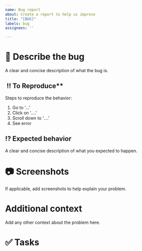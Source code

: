 ```yaml
---
name: Bug report
about: Create a report to help us improve
title: "[BUG]"
labels: bug
assignees: ''

---
```


# :bug: Describe the bug
A clear and concise description of what the bug is.

##  :bangbang: To Reproduce**
Steps to reproduce the behavior:
1. Go to '...'
2. Click on '....'
3. Scroll down to '....'
4. See error

## :interrobang: Expected behavior 
A clear and concise description of what you expected to happen.

# :camera: Screenshots
If applicable, add screenshots to help explain your problem.

# Additional context
Add any other context about the problem here.

# :white_check_mark: Tasks
